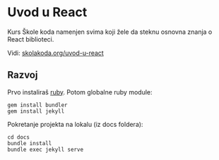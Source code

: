 # Uvod u React

Kurs Škole koda namenjen svima koji žele da steknu osnovna znanja o React biblioteci.

Vidi: [skolakoda.org/uvod-u-react](https://skolakoda.org/uvod-u-react/)

## Razvoj

Prvo instaliraš [ruby](https://rubyinstaller.org/downloads/). Potom globalne ruby module:

```
gem install bundler
gem install jekyll
```

Pokretanje projekta na lokalu (iz docs foldera):

```
cd docs
bundle install
bundle exec jekyll serve
```
